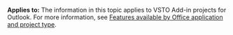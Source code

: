   **Applies to:** The information in this topic applies to VSTO Add\-in projects for Outlook. For more information, see [Features available by Office application and project type](../../vsto/features-available-by-office-application-and-project-type.md).

  